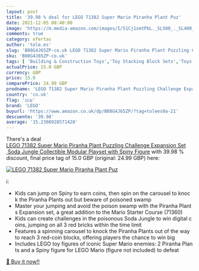 ```yaml
---
layout: post
title: '39.98 % deal for LEGO 71382 Super Mario Piranha Plant Puz'
date: 2021-12-05 08:40:00
image: 'https://m.media-amazon.com/images/I/51Cj1smtPbL._SL500_._SL400_.jpg'
comments: true
category: ofertas
author: 'tole.es'
slug: 'B08G4J65ZP-co.uk LEGO 71382 Super Mario Piranha Plant Puzzling Challenge...'
sku: 'B08G4J65ZP-co.uk'
tags: [ 'Building & Construction Toys','Toy Stacking Block Sets','Toys & Games','Toys Store','lego', ]
actualPrice: 15.0 GBP
currency: GBP
price: 15.0
comparePrice: 24.99 GBP
prodname: 'LEGO 71382 Super Mario Piranha Plant Puzzling Challenge Expansion Set  Soda Jungle Collectible Modular Playset with Spiny Figure'
country: 'co.uk'
flag: '🇬🇧'
brand: 'LEGO'
buyurl: 'https://www.amazon.co.uk/dp/B08G4J65ZP/?tag=tolees0a-21'
descuento: '39.98'
average: '15.2308928571428'
---
```


There's a deal [LEGO 71382 Super Mario Piranha Plant Puzzling Challenge Expansion Set  Soda Jungle Collectible Modular Playset with Spiny Figure](https://www.amazon.co.uk/dp/B08G4J65ZP/?tag=tolees0a-21)  with  39.98 % discount, final price tag of  15.0 GBP (original: 24.99 GBP) here:

[![LEGO 71382 Super Mario Piranha Plant Puz](https://m.media-amazon.com/images/I/51Cj1smtPbL._SL500_._SL400_.jpg)](https://www.amazon.co.uk/dp/B08G4J65ZP/?tag=tolees0a-21)

ℹ️:

- Kids can jump on Spiny to earn coins, then spin on the carousel to knock the Piranha Plants out but beware of poisoned swamp
- Master your jumping and avoid the poison swamp with the Piranha Plants Expansion set, a great addition to the Mario Starter Course (71360)
- Kids can create challenges in the poisonous Soda Jungle to win digital coins, jumping on all 3 red bricks within the time limit
- Features a spinning carousel to knock the Piranha Plants out of the way to reach 3 red-coin blocks, offering players the chance to win big
- Includes LEGO toy figures of iconic Super Mario enemies: 2 Piranha Plants and a Spiny figure for LEGO Mario (figure not included) to defeat

[🛒 Buy it now!!](https://www.amazon.co.uk/dp/B08G4J65ZP/?tag=tolees0a-21)
